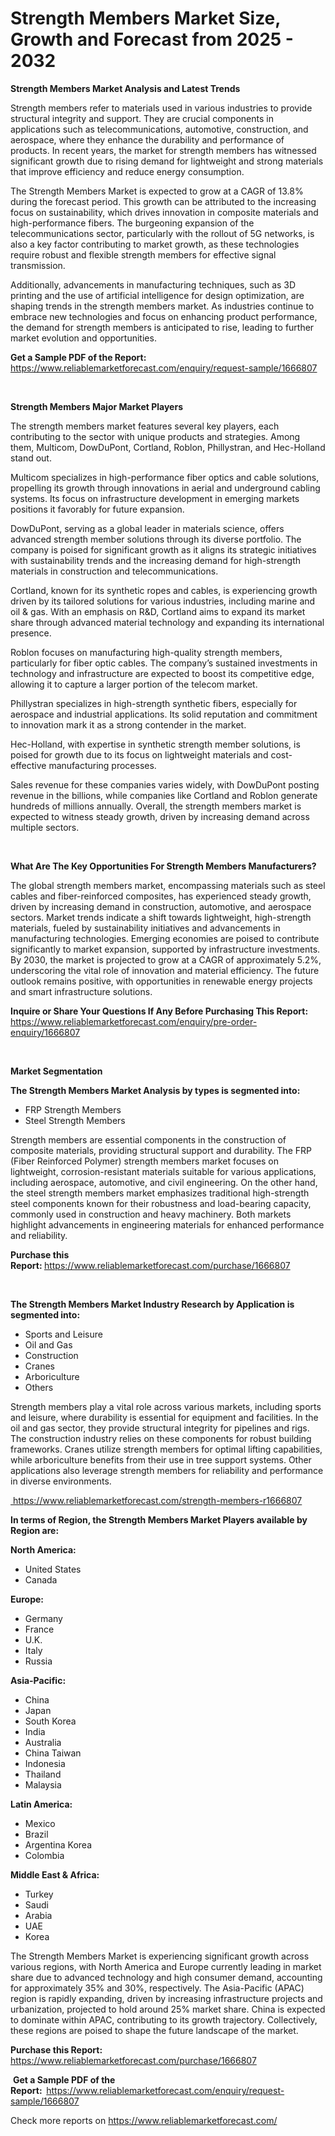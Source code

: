 <p><h1>Strength Members Market Size, Growth and Forecast from 2025 - 2032</h1></p><p><strong>Strength Members Market Analysis and Latest Trends</strong></p>
<p><p>Strength members refer to materials used in various industries to provide structural integrity and support. They are crucial components in applications such as telecommunications, automotive, construction, and aerospace, where they enhance the durability and performance of products. In recent years, the market for strength members has witnessed significant growth due to rising demand for lightweight and strong materials that improve efficiency and reduce energy consumption.</p><p>The Strength Members Market is expected to grow at a CAGR of 13.8% during the forecast period. This growth can be attributed to the increasing focus on sustainability, which drives innovation in composite materials and high-performance fibers. The burgeoning expansion of the telecommunications sector, particularly with the rollout of 5G networks, is also a key factor contributing to market growth, as these technologies require robust and flexible strength members for effective signal transmission.</p><p>Additionally, advancements in manufacturing techniques, such as 3D printing and the use of artificial intelligence for design optimization, are shaping trends in the strength members market. As industries continue to embrace new technologies and focus on enhancing product performance, the demand for strength members is anticipated to rise, leading to further market evolution and opportunities.</p></p>
<p><strong>Get a Sample PDF of the Report:&nbsp;</strong> <a href="https://www.reliablemarketforecast.com/enquiry/request-sample/1666807?utm_campaign=3108&utm_medium=2&utm_source=Github&utm_content=ia&utm_term=08032025&utm_id=strength-members">https://www.reliablemarketforecast.com/enquiry/request-sample/1666807</a></p>
<p>&nbsp;</p>
<p><strong>Strength Members Major Market Players</strong></p>
<p><p>The strength members market features several key players, each contributing to the sector with unique products and strategies. Among them, Multicom, DowDuPont, Cortland, Roblon, Phillystran, and Hec-Holland stand out.</p><p>Multicom specializes in high-performance fiber optics and cable solutions, propelling its growth through innovations in aerial and underground cabling systems. Its focus on infrastructure development in emerging markets positions it favorably for future expansion.</p><p>DowDuPont, serving as a global leader in materials science, offers advanced strength member solutions through its diverse portfolio. The company is poised for significant growth as it aligns its strategic initiatives with sustainability trends and the increasing demand for high-strength materials in construction and telecommunications.</p><p>Cortland, known for its synthetic ropes and cables, is experiencing growth driven by its tailored solutions for various industries, including marine and oil & gas. With an emphasis on R&D, Cortland aims to expand its market share through advanced material technology and expanding its international presence.</p><p>Roblon focuses on manufacturing high-quality strength members, particularly for fiber optic cables. The company’s sustained investments in technology and infrastructure are expected to boost its competitive edge, allowing it to capture a larger portion of the telecom market.</p><p>Phillystran specializes in high-strength synthetic fibers, especially for aerospace and industrial applications. Its solid reputation and commitment to innovation mark it as a strong contender in the market.</p><p>Hec-Holland, with expertise in synthetic strength member solutions, is poised for growth due to its focus on lightweight materials and cost-effective manufacturing processes.</p><p>Sales revenue for these companies varies widely, with DowDuPont posting revenue in the billions, while companies like Cortland and Roblon generate hundreds of millions annually. Overall, the strength members market is expected to witness steady growth, driven by increasing demand across multiple sectors.</p></p>
<p>&nbsp;</p>
<p><strong>What Are The Key Opportunities For Strength Members Manufacturers?</strong></p>
<p><p>The global strength members market, encompassing materials such as steel cables and fiber-reinforced composites, has experienced steady growth, driven by increasing demand in construction, automotive, and aerospace sectors. Market trends indicate a shift towards lightweight, high-strength materials, fueled by sustainability initiatives and advancements in manufacturing technologies. Emerging economies are poised to contribute significantly to market expansion, supported by infrastructure investments. By 2030, the market is projected to grow at a CAGR of approximately 5.2%, underscoring the vital role of innovation and material efficiency. The future outlook remains positive, with opportunities in renewable energy projects and smart infrastructure solutions.</p></p>
<p><strong>Inquire or Share Your Questions If Any Before Purchasing This Report:</strong> <a href="https://www.reliablemarketforecast.com/enquiry/pre-order-enquiry/1666807?utm_campaign=3108&utm_medium=2&utm_source=Github&utm_content=ia&utm_term=08032025&utm_id=strength-members">https://www.reliablemarketforecast.com/enquiry/pre-order-enquiry/1666807</a></p>
<p>&nbsp;</p>
<p><strong>Market Segmentation</strong></p>
<p><strong>The Strength Members Market Analysis by types is segmented into:</strong></p>
<p><ul><li>FRP Strength Members</li><li>Steel Strength Members</li></ul></p>
<p><p>Strength members are essential components in the construction of composite materials, providing structural support and durability. The FRP (Fiber Reinforced Polymer) strength members market focuses on lightweight, corrosion-resistant materials suitable for various applications, including aerospace, automotive, and civil engineering. On the other hand, the steel strength members market emphasizes traditional high-strength steel components known for their robustness and load-bearing capacity, commonly used in construction and heavy machinery. Both markets highlight advancements in engineering materials for enhanced performance and reliability.</p></p>
<p><strong>Purchase this Report:&nbsp;</strong><a href="https://www.reliablemarketforecast.com/purchase/1666807?utm_campaign=3108&utm_medium=2&utm_source=Github&utm_content=ia&utm_term=08032025&utm_id=strength-members">https://www.reliablemarketforecast.com/purchase/1666807</a></p>
<p>&nbsp;</p>
<p><strong>The Strength Members Market Industry Research by Application is segmented into:</strong></p>
<p><ul><li>Sports and Leisure</li><li>Oil and Gas</li><li>Construction</li><li>Cranes</li><li>Arboriculture</li><li>Others</li></ul></p>
<p><p>Strength members play a vital role across various markets, including sports and leisure, where durability is essential for equipment and facilities. In the oil and gas sector, they provide structural integrity for pipelines and rigs. The construction industry relies on these components for robust building frameworks. Cranes utilize strength members for optimal lifting capabilities, while arboriculture benefits from their use in tree support systems. Other applications also leverage strength members for reliability and performance in diverse environments.</p></p>
<p><a href="https://www.reliablemarketforecast.com/strength-members-r1666807?utm_campaign=3108&utm_medium=2&utm_source=Github&utm_content=ia&utm_term=08032025&utm_id=strength-members">&nbsp;https://www.reliablemarketforecast.com/strength-members-r1666807</a></p>
<p><strong>In terms of Region, the Strength Members Market Players available by Region are:</strong></p>
<p>
    <p> <strong> North America: </strong>
        <ul>
            <li>United States</li>
            <li>Canada</li>
        </ul>
        </p> 
    <p> <strong> Europe: </strong>
        <ul>
            <li>Germany</li>
            <li>France</li>
            <li>U.K.</li>
            <li>Italy</li>
            <li>Russia</li>
        </ul>
        </p> 
    <p> <strong> Asia-Pacific: </strong>
        <ul>
            <li>China</li>
            <li>Japan</li>
            <li>South Korea</li>
            <li>India</li>
            <li>Australia</li>
            <li>China Taiwan</li>
            <li>Indonesia</li>
            <li>Thailand</li>
            <li>Malaysia</li>
        </ul>
        </p> 
    <p> <strong> Latin America: </strong>
        <ul>
            <li>Mexico</li>
            <li>Brazil</li>
            <li>Argentina Korea</li>
            <li>Colombia</li>
        </ul>
        </p> 
    <p> <strong> Middle East & Africa: </strong>
        <ul>
            <li>Turkey</li>
            <li>Saudi</li>
            <li>Arabia</li>
            <li>UAE</li>
            <li>Korea</li>
        </ul>
    </p>
    </p>
<p><p>The Strength Members Market is experiencing significant growth across various regions, with North America and Europe currently leading in market share due to advanced technology and high consumer demand, accounting for approximately 35% and 30%, respectively. The Asia-Pacific (APAC) region is rapidly expanding, driven by increasing infrastructure projects and urbanization, projected to hold around 25% market share. China is expected to dominate within APAC, contributing to its growth trajectory. Collectively, these regions are poised to shape the future landscape of the market.</p></p>
<p><strong>Purchase this Report: </strong><a href="https://www.reliablemarketforecast.com/purchase/1666807?utm_campaign=3108&utm_medium=2&utm_source=Github&utm_content=ia&utm_term=08032025&utm_id=strength-members">https://www.reliablemarketforecast.com/purchase/1666807</a></p>
<p>&nbsp;<strong>Get a Sample PDF of the Report:&nbsp;&nbsp;</strong><a href="https://www.reliablemarketforecast.com/enquiry/request-sample/1666807?utm_campaign=3108&utm_medium=2&utm_source=Github&utm_content=ia&utm_term=08032025&utm_id=strength-members">https://www.reliablemarketforecast.com/enquiry/request-sample/1666807</a></p>
<p><strong></strong></p>
<p>Check more reports on <a href="https://www.reliablemarketforecast.com/?utm_campaign=3108&utm_medium=2&utm_source=Github&utm_content=ia&utm_term=08032025&utm_id=strength-members">https://www.reliablemarketforecast.com/</a></p>